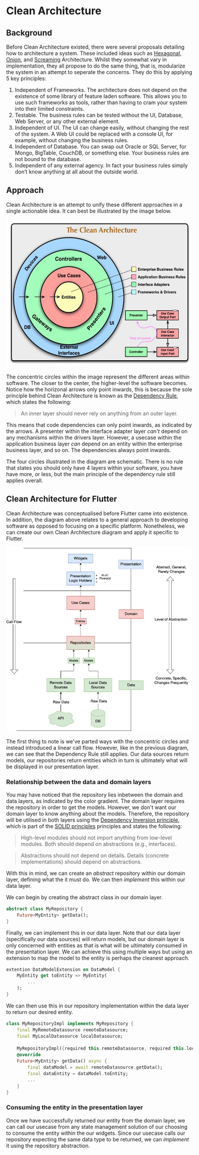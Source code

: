 # Clean Architecture

## Background

Before Clean Architecture existed, there were several proposals detailing how to architecture a system. These included ideas such as <a href="https://en.wikipedia.org/wiki/Hexagonal_architecture_(software)">Hexagonal</a>,  <a href="https://jeffreypalermo.com/2008/07/the-onion-architecture-part-1/">Onion</a>, and <a href="http://blog.cleancoder.com/uncle-bob/2011/09/30/Screaming-Architecture.html">Screaming</a> Architecture. Whilst they somewhat vary in implementation, they all propose to do the same thing, that is, modularize the system in an attempt to seperate the concerns. They do this by applying 5 key principles:

1. Independent of Frameworks. The architecture does not depend on the existence of some library of feature laden software. This allows you to use such frameworks as tools, rather than having to cram your system into their limited constraints.
2. Testable. The business rules can be tested without the UI, Database, Web Server, or any other external element.
3. Independent of UI. The UI can change easily, without changing the rest of the system. A Web UI could be replaced with a console UI, for example, without changing the business rules.
4. Independent of Database. You can swap out Oracle or SQL Server, for Mongo, BigTable, CouchDB, or something else. Your business rules are not bound to the database.
5. Independent of any external agency. In fact your business rules simply don’t know anything at all about the outside world.

## Approach

Clean Architecture is an attempt to unify these different approaches in a single actionable idea. It can best be illustrated by the image below.

<img src="../../screenshots/clean-architecture-old.jpeg" alt="Screenshot" width="550" height="400">

The concentric circles within the image represent the different areas within software. The closer to the center, the higher-level the software becomes. Notice how the horizonal arrows only point inwards, this is because the sole principle behind Clean Architecture is known as the <a href="https://khalilstemmler.com/wiki/dependency-rule/">Dependency Rule</a>, which states the following:


> An inner layer should never rely on anything from an outer layer.

This means that code dependencies can only point inwards, as indicated by the arrows. A presenter within the interface adapter layer *can't* depend on any mechanisms within the drivers layer. However, a usecase within the application business layer *can* depend on an entity within the enterprise business layer, and so on. The dependencies always point inwards.

The four circles illustrated in the diagram are schematic. There is no rule that states you should only have 4 layers within your software, you have have more, or less, but the main principle of the dependency rule still applies overall.

## Clean Architecture for Flutter

Clean Architecture was conceptualised before Flutter came into existence. In addition, the diagram above relates to a general approach to developing software as opposed to focusing on a specific platform. Nonetheless, we can create our own Clean Architecture diagram and apply it specific to Flutter.

<img src="../../screenshots/flutter-architecture.png" alt="Screenshot" width="500" height="500">

The first thing to note is we've parted ways with the concentric circles and instead introduced a linear call flow. However, like in the previous diagram, we can see that the Dependency Rule still applies. Our data sources return models, our repositories return entities which in turn is ultimately what will be displayed in our presentation layer.

### Relationship between the data and domain layers

You may have noticed that the repository lies inbetween the domain and data layers, as indicated by the color gradient. The domain layer requires the repository in order to get the models. However, we don't want our domain layer to know anything about the models. Therefore, the repository will be utilised in both layers using the <a href="https://en.wikipedia.org/wiki/Dependency_inversion_principle">Dependency Inversion principle</a>, which is part of the <a href="https://en.wikipedia.org/wiki/SOLID">SOLID principles</a> principles and states the following:

> High-level modules should not import anything from low-level modules. Both should depend on abstractions (e.g., interfaces).

> Abstractions should not depend on details. Details (concrete implementations) should depend on abstractions.

With this in mind, we can create an *abstract* repository within our domain layer, defining what the it must do. We can then *implement* this within our data layer.

We can begin by creating the abstract class in our domain layer.

```dart
abstract class MyRepository {
    Future<MyEntity> getData();
}
```

Finally, we can implement this in our data layer. Note that our data layer (specifically our data sources) will return models, but our domain layer is only concerned with entities as that is what will be ultimately consumed in the presentation layer. We can achieve this using multiple ways but using an extension to map the model to the entity is perhaps the cleanest approach. 

```dart
extention DataModelExtension on DataModel {
    MyEntity get toEntity => MyEntity(
        ...
    );
}
```

We can then use this in our repository implementation within the data layer to return our desired entity.

```dart
class MyRepositoryImpl implements MyRepository {
    final MyRemoteDatasource remoteDatasource;
    final MyLocalDatasource localDatasource;

    MyRepositoryImpl({required this.remoteDatasource, required this.localDatasource});
    @override
    Future<MyEntity> getData() async {
        final dataModel = await remoteDatasource.getData();
        final dataEntity = dataModel.toEntity;
        ...
    } 
}
```

### Consuming the entity in the presentation layer

Once we have successfully returned our entity from the domain layer, we can call our usecase from any state management solution of our choosing to consume the entity within the our widgets. Since our usecase calls our repository expecting the same data type to be returned, we can *implement* it using the repository abstraction.

